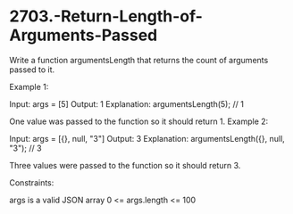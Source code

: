 # 2703.-Return-Length-of-Arguments-Passed


Write a function argumentsLength that returns the count of arguments passed to it.
 

Example 1:

Input: args = [5]
Output: 1
Explanation:
argumentsLength(5); // 1

One value was passed to the function so it should return 1.
Example 2:

Input: args = [{}, null, "3"]
Output: 3
Explanation: 
argumentsLength({}, null, "3"); // 3

Three values were passed to the function so it should return 3.
 

Constraints:

args is a valid JSON array
0 <= args.length <= 100

